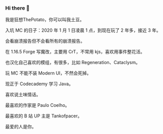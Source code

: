 ### Hi there 👋

我是狂想ThePotato，你可以叫我土豆。

入坑 MC 的日子：2020 年 1 月 1 日凌晨 1 点，到现在玩了 2 年多，接近 3 年。

会看崩溃报告但不会看所有的崩溃报告。

在 1.16.5 Forge 写魔改，主要用 CrT，不常用 kjs，喜欢用事件整花活。

也汉化自己喜欢的模组，有很多，比如 Regeneration、Cataclysm。

玩 MC 不能不装 Modern UI，不然会死掉。

现正于 Codecademy 学习 Java。

喜欢说土味情话。

最喜欢的作家是 Paulo Coelho。

最喜欢的 B 站 UP 主是 Tankofpacer。

最爱的人是你。
